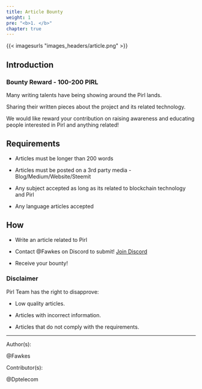 ```yaml
---
title: Article Bounty
weight: 1
pre: "<b>1. </b>"
chapter: true
---
```

{{< imagesurls "images_headers/article.png"  >}}

## Introduction

### Bounty Reward - 100-200 PIRL

Many writing talents have being showing around the Pirl lands.

Sharing their written pieces about the project and its related technology.

We would like reward your contribution on raising awareness and educating people interested in Pirl and anything related! 

## Requirements

- Articles must be longer than 200 words

- Articles must be posted on a 3rd party media - Blog/Medium/Website/Steemit

- Any subject accepted as long as its related to blockchain technology and Pirl

- Any language articles accepted

## How 

- Write an article related to Pirl

- Contact @Fawkes on Discord to submit! [Join Discord](https://discord.gg/3WXkUt9)

- Receive your bounty!

### Disclaimer

Pirl Team has the right to disapprove:

-  Low quality articles.

-  Articles with incorrect information.

-  Articles that do not comply with the requirements.


---
Author(s):  

@Fawkes

Contributor(s):  

@Dptelecom